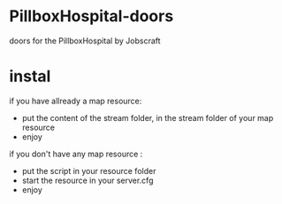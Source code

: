 # PillboxHospital-doors
doors for the PillboxHospital by Jobscraft



# instal

if you have allready a map resource:

- put the content of the stream folder, in the stream folder of your map resource
- enjoy

if you don't have any map resource :

- put the script in your resource folder
- start the resource in your server.cfg
- enjoy
